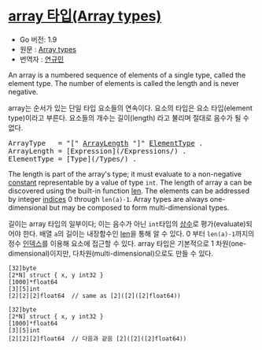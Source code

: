 # [array 타입(Array types)](#array-types)

* Go 버전: 1.9
* 원문 : [Array types](https://golang.org/ref/spec#Array_types)
* 번역자 : [연규민](@voidsatisfaction)

An array is a numbered sequence of elements of a single type, called the element type. The number of elements is called the length and is never negative.

array는 순서가 있는 단일 타입 요소들의 연속이다. 요소의 타입은 요소 타입(element type)이라고 부른다. 요소들의 개수는 길이(length) 라고 불리며 절대로 음수가 될 수 없다.

<pre>
<a id="ArrayType">ArrayType</a>   = "[" <a href="#ArrayLength">ArrayLength</a> "]" <a href="#ElementType">ElementType</a> .
<a id="ArrayLength">ArrayLength</a> = [Expression](/Expressions/) .
<a id="ElementType">ElementType</a> = [Type](/Types/) .
</pre>

The length is part of the array's type; it must evaluate to a non-negative [constant](/Constants/) representable by a value of type `int`. The length of array a can be discovered using the built-in function [len](/Built-in%20functions/length_and_capacity.html). The elements can be addressed by integer [indices](/Expressions/index_expressions.html) 0 through `len(a)-1`. Array types are always one-dimensional but may be composed to form multi-dimensional types.

길이는 array 타입의 일부이다; 이는 음수가 아닌 `int`타입의 [상수](/Constants/)로 평가(evaluate)되어야 한다. 배열 `a`의 길이는 내장함수인  [len](/Built-in%20functions/length_and_capacity.html)을 통해 알 수 있다. 0 부터 `len(a)-1`까지의 정수 [인덱스](/Expressions/index_expressions.html)를 이용해 요소에 접근할 수 있다. array 타입은 기본적으로 1 차원(one-dimensional)이지만, 다차원(multi-dimensional)으로도 만들 수 있다.

```
[32]byte
[2*N] struct { x, y int32 }
[1000]*float64
[3][5]int
[2][2][2]float64  // same as [2]([2]([2]float64))
```

```
[32]byte
[2*N] struct { x, y int32 }
[1000]*float64
[3][5]int
[2][2][2]float64  // 다음과 같음 [2]([2]([2]float64))
```
